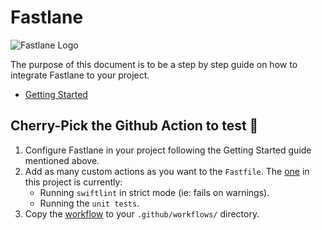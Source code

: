 # Fastlane

<img alt="Fastlane Logo" src="https://docs.fastlane.tools/img/fastlane_text.png" />

The purpose of this document is to be a step by step guide on how to integrate Fastlane to your project.

* [Getting Started](https://docs.fastlane.tools/getting-started/ios/setup/)

## Cherry-Pick the Github Action to test 🍒
1. Configure Fastlane in your project following the Getting Started guide mentioned above.
2. Add as many custom actions as you want to the `Fastfile`. The [one](../fastlane/Fastfile) in this project is currently:
    - Running `swiftlint` in strict mode (ie: fails on warnings).
    - Running the `unit tests`.
3. Copy the [workflow](../.github/workflows/fastlane.yml) to your `.github/workflows/` directory.

